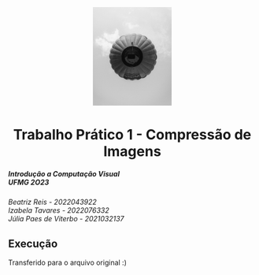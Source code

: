 <p align="center">
    <img loading="lazy" height=200 src="imgs/img1.jpg"/ style="filter: grayscale(100%);">
</p>


<h1 align="center">Trabalho Prático 1 - Compressão de Imagens</h1>

##### *Introdução a Computação Visual* <br> *UFMG 2O23*

*Beatriz Reis - 2022043922<br>Izabela Tavares - 2022076332<br>Júlia Paes de Viterbo - 2021032137*

## **Execução**

Transferido para o arquivo original :)
